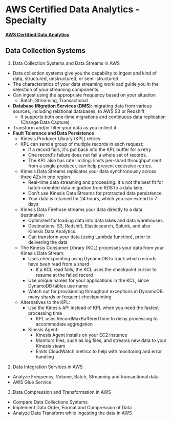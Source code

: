 # AWS Certified Data Analytics - Specialty
**[AWS Certified Data Analytics](https://aws.amazon.com/certification/certified-data-analytics-specialty/)**

## Data Collection Systems

1. Data Collection Systems and Data Streams in AWS
- Data collection systems give you the capability to ingest and kind of data, structured, unstructured, or semi-structured.
- The characteristics of your data streaming workload guide you in the selection of your streaming components.
- Can ingest using the appropriate frequency based on your situation
  - Batch, Streaming, Transactional
- **Database Migration Services (DMS)**: migrating data from various sources, including relational databases, to AWS S3 or Redshift
  - It supports both one-time migrations and continuous data replication (Change Data Capture)
- Transform and/or filter your data as you collect it
- **Fault Tolerance and Data Persistence**
  - Kinesis Producer Library (KPL) retries
  - KPL can send a group of multiple records in each request:
    - If a record fails, it's put back into the KPL buffer for a retry
    - One record's failure does not fail a whole set of records.
    - The KPL also has rate limiting: limits per-shard throughput sent from a single producer, can help prevent excessive retries.
  - Kinesis Data Streams replicates your data synchronously across three AZs in one region
    - Real-time data streaming and processing. It's not the best fit for batch-oriented data migration from RDS to a data lake.
    - Don't use Kinesis Data Streams for protracted data persistence
    - Your data is retained for 24 hours, which you can extend to 7 days
  - Kinesis Data Firehose streams your data directly to a data destination
    - Optimized for loading data into data lakes and data warehouses. 
    - Destinations: S3, Redshift, Elasticsearch, Splunk, and also Kinesis Data Analytics. 
    - Can transform your data (using Lambda function), prior to delivering the data
  - The Kinesis Consumer Library (KCL) processes your data from your Kinesis Data Stream:
    - Uses checkpointing using DynamoDB to track which records have been read from a shard
      - If a KCL read fails, the KCL uses the checkpoint cursor to resume at the failed record
    - Use unique names for your applications in the KCL, since DynamoDB tables use name
    - Watch out for provisioning throughput exceptions in DynamoDB: many shards or frequent checkpointing.
  - Alternatives to the KPL:
    - Use the Kinesis API instead of KPL when you need the fastest processing time
      - KPL uses RecordMaxBufferedTime to delay processing to accommodate aggregation
    - Kinesis Agent:
      - Kinesis Agent installs on your EC2 instance
      - Monitors files, such as log files, and streams new data to your Kinesis steam
      - Emits CloudWatch metrics to help with monitoring and error handling


2. Data Integration Services in AWS
- Analyze Frequency, Volume, Batch, Streaming and transactional data
- AWS Glue Service

3. Data Compression and Transformation in AWS
- Compare Data Collections Systems
- Implement Data Order, Format and Compression of Data
- Analyze Data Transform while Ingesting the data in AWS
